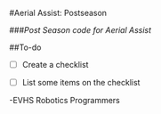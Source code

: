 #Aerial Assist: Postseason

###_Post Season code for Aerial Assist_ 

##To-do

- [ ] Create a checklist 
- [ ] List some items on the checklist 


-EVHS Robotics Programmers 
